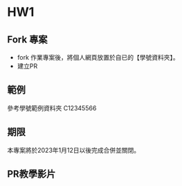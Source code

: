 # HW1
## Fork 專案
- fork 作業專案後，將個人網頁放置於自已的【學號資料夾】。
- 建立PR

## 範例
參考學號範例資料夾 C12345566

## 期限
本專案將於2023年1月12日以後完成合併並關閉。

## PR教學影片




